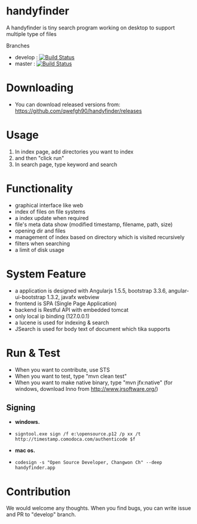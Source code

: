 # handyfinder

A handyfinder is tiny search program working on desktop to support multiple type of files

Branches
- develop : [![Build Status](https://travis-ci.org/qwefgh90/handyfinder.svg?branch=develop)](https://travis-ci.org/qwefgh90/handyfinder)</br>
- master : [![Build Status](https://travis-ci.org/qwefgh90/handyfinder.svg?branch=master)](https://travis-ci.org/qwefgh90/handyfinder)

# Downloading

- You can download released versions from:  https://github.com/qwefgh90/handyfinder/releases

# Usage

1. In index page, add directories you want to index
2. and then "click run"
3. In search page, type keyword and search

# Functionality
- graphical interface like web
- index of files on file systems
- a index update when required
- file's meta data show (modified timestamp, filename, path, size)
- opening dir and files
- management of index based on directory which is visited recursively
- filters when searching
- a limit of disk usage

# System Feature
- a application is designed with Angularjs 1.5.5, bootstrap 3.3.6, angular-ui-bootstrap 1.3.2, javafx webview
- frontend is SPA (Single Page Application)
- backend is Restful API with embedded tomcat
- only local ip binding (127.0.0.1) 
- a lucene is used for indexing & search
- JSearch is used for body text of document which tika supports

# Run & Test
- When you want to contribute, use STS
- When you want to test, type "mvn clean test"
- When you want to make native binary, type "mvn jfx:native" (for windows, download Inno from http://www.jrsoftware.org/)

## Signing

* **windows.**
- `signtool.exe sign /f e:\opensource.p12 /p xx /t http://timestamp.comodoca.com/authenticode $f`
* **mac os.**
- `codesign -s "Open Source Developer, Changwon Ch" --deep handyfinder.app`


# Contribution

We would welcome any thoughts. When you find bugs, you can write issue and PR to "develop" branch.
